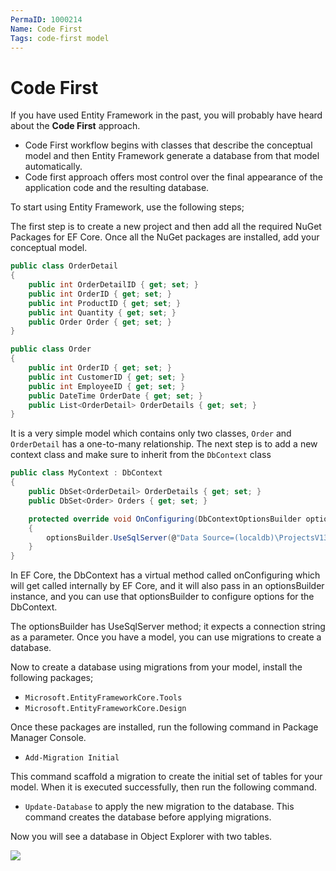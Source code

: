 ```yaml
---
PermaID: 1000214
Name: Code First
Tags: code-first model
---
```


# Code First

If you have used Entity Framework in the past, you will probably have heard about the **Code First** approach. 

 - Code First workflow begins with classes that describe the conceptual model and then Entity Framework generate a database from that model automatically.  
 - Code first approach offers most control over the final appearance of the application code and the resulting database.

To start using Entity Framework, use the following steps;

The first step is to create a new project and then add all the required NuGet Packages for EF Core. Once all the NuGet packages are installed, add your conceptual model.


```csharp
public class OrderDetail
{
    public int OrderDetailID { get; set; }
    public int OrderID { get; set; }
    public int ProductID { get; set; }
    public int Quantity { get; set; }
    public Order Order { get; set; }
}

public class Order
{
    public int OrderID { get; set; }
    public int CustomerID { get; set; }
    public int EmployeeID { get; set; }
    public DateTime OrderDate { get; set; }
    public List<OrderDetail> OrderDetails { get; set; }
}
```

It is a very simple model which contains only two classes, `Order` and `OrderDetail` has a one-to-many relationship. The next step is to add a new context class and make sure to inherit from the `DbContext` class


```csharp
public class MyContext : DbContext
{
    public DbSet<OrderDetail> OrderDetails { get; set; }
    public DbSet<Order> Orders { get; set; }

    protected override void OnConfiguring(DbContextOptionsBuilder optionsBuilder)
    {
        optionsBuilder.UseSqlServer(@"Data Source=(localdb)\ProjectsV13;Initial Catalog=StoreDB;");
    }
}
```

In EF Core, the DbContext has a virtual method called onConfiguring which will get called internally by EF Core, and it will also pass in an optionsBuilder instance, and you can use that optionsBuilder to configure options for the DbContext. 

The optionsBuilder has UseSqlServer method; it expects a connection string as a parameter. Once you have a model, you can use migrations to create a database.

Now to create a database using migrations from your model, install the following packages;

  - `Microsoft.EntityFrameworkCore.Tools`
  - `Microsoft.EntityFrameworkCore.Design`

Once these packages are installed, run the following command in Package Manager Console.

 - `Add-Migration Initial` 

This command scaffold a migration to create the initial set of tables for your model. When it is executed successfully, then run the following command.

 - `Update-Database` to apply the new migration to the database. This command creates the database before applying migrations.
 
Now you will see a database in Object Explorer with two tables.

<img src="https://raw.githubusercontent.com/zzzprojects/EntityFrameworkCore/master/docs/images/code-first-db.png">
